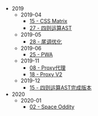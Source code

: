 * 2019
  - 2019-04
    - [15 - CSS Matrix](2019/04/Matrix.md)
    - [27 - 四则运算AST](2019/04/CalculateAST.md)
  - 2019-05
    - [28 - 尾调优化](2019/05/Iteration.md)
  - 2019-06
    - [25 - PWA](2019/06/PWA.md)
  - 2019-11
    - [08 - Proxy代理](2019/11/Proxy.md)
    - [18 - Proxy V2](2019/11/ProxyV2.md)
  - 2019-12
    - [15 - 四则运算AST完成版本](2019/12/calculateASTV2.md)
* 2020
  - 2020-01
    - [02 - Space Oddity](2020/01/SpaceOddity.md)
  